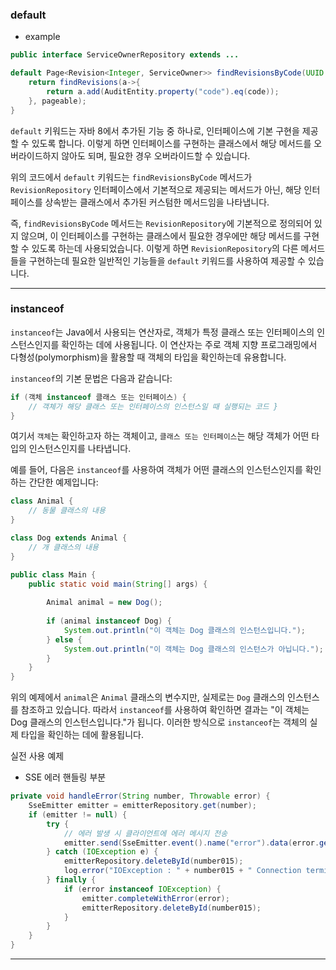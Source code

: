 ### default

-  example

```java
public interface ServiceOwnerRepository extends ...

default Page<Revision<Integer, ServiceOwner>> findRevisionsByCode(UUID code, Pageable pageable){  
    return findRevisions(a->{  
        return a.add(AuditEntity.property("code").eq(code));  
    }, pageable);  
}
```

`default` 키워드는 자바 8에서 추가된 기능 중 하나로, 인터페이스에 기본 구현을 제공할 수 있도록 합니다. 이렇게 하면 인터페이스를 구현하는 클래스에서 해당 메서드를 오버라이드하지 않아도 되며, 필요한 경우 오버라이드할 수 있습니다.

위의 코드에서 `default` 키워드는 `findRevisionsByCode` 메서드가 `RevisionRepository` 인터페이스에서 기본적으로 제공되는 메서드가 아닌, 해당 인터페이스를 상속받는 클래스에서 추가된 커스텀한 메서드임을 나타냅니다.

즉, `findRevisionsByCode` 메서드는 `RevisionRepository`에 기본적으로 정의되어 있지 않으며, 이 인터페이스를 구현하는 클래스에서 필요한 경우에만 해당 메서드를 구현할 수 있도록 하는데 사용되었습니다. 이렇게 하면 `RevisionRepository`의 다른 메서드들을 구현하는데 필요한 일반적인 기능들을 `default` 키워드를 사용하여 제공할 수 있습니다.

---

### instanceof


`instanceof`는 Java에서 사용되는 연산자로, 객체가 특정 클래스 또는 인터페이스의 인스턴스인지를 확인하는 데에 사용됩니다. 이 연산자는 주로 객체 지향 프로그래밍에서 다형성(polymorphism)을 활용할 때 객체의 타입을 확인하는데 유용합니다.

`instanceof`의 기본 문법은 다음과 같습니다:

```java
if (객체 instanceof 클래스 또는 인터페이스) {     
	// 객체가 해당 클래스 또는 인터페이스의 인스턴스일 때 실행되는 코드 }
}
```

여기서 `객체`는 확인하고자 하는 객체이고, `클래스 또는 인터페이스`는 해당 객체가 어떤 타입의 인스턴스인지를 나타냅니다.

예를 들어, 다음은 `instanceof`를 사용하여 객체가 어떤 클래스의 인스턴스인지를 확인하는 간단한 예제입니다:

```java
class Animal {     
	// 동물 클래스의 내용 
}  

class Dog extends Animal {     
	// 개 클래스의 내용 
}  

public class Main {     
	public static void main(String[] args) {   
	      
		Animal animal = new Dog();        
		  
		if (animal instanceof Dog) {             
			System.out.println("이 객체는 Dog 클래스의 인스턴스입니다.");         
		} else {             
			System.out.println("이 객체는 Dog 클래스의 인스턴스가 아닙니다.");
		}     
	} 
}
```

위의 예제에서 `animal`은 `Animal` 클래스의 변수지만, 실제로는 `Dog` 클래스의 인스턴스를 참조하고 있습니다. 따라서 `instanceof`를 사용하여 확인하면 결과는 "이 객체는 Dog 클래스의 인스턴스입니다."가 됩니다. 이러한 방식으로 `instanceof`는 객체의 실제 타입을 확인하는 데에 활용됩니다.

실전 사용 예제

- SSE 에러 핸들링 부분

```java
private void handleError(String number, Throwable error) {  
    SseEmitter emitter = emitterRepository.get(number);  
    if (emitter != null) {  
        try {  
            // 에러 발생 시 클라이언트에 에러 메시지 전송  
            emitter.send(SseEmitter.event().name("error").data(error.getMessage()));  
        } catch (IOException e) {  
            emitterRepository.deleteById(number015);  
            log.error("IOException : " + number015 + " Connection terminated");  
        } finally {  
            if (error instanceof IOException) {  
                emitter.completeWithError(error);  
                emitterRepository.deleteById(number015);  
            }  
        }  
    }  
}
```

---
